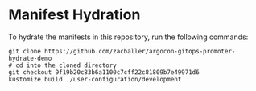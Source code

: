 # Manifest Hydration

To hydrate the manifests in this repository, run the following commands:

```shell
git clone https://github.com/zachaller/argocon-gitops-promoter-hydrate-demo
# cd into the cloned directory
git checkout 9f19b20c83b6a1100c7cff22c81809b7e49971d6
kustomize build ./user-configuration/development
```
